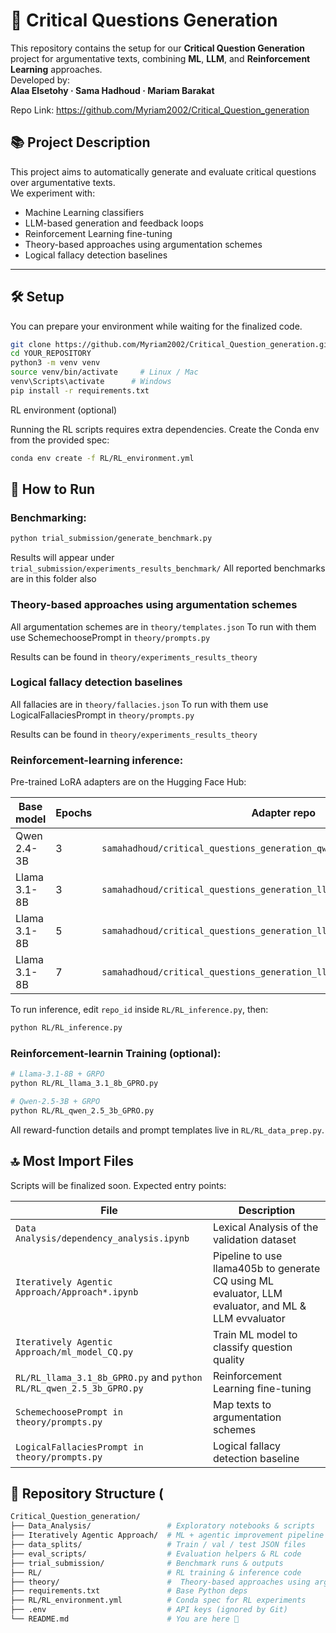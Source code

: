 
# 🧠 Critical Questions Generation 
This repository contains the setup for our **Critical Question Generation** project for argumentative texts, combining **ML**, **LLM**, and **Reinforcement Learning** approaches.  
Developed by:  
**Alaa Elsetohy · Sama Hadhoud · Mariam Barakat**

Repo Link: https://github.com/Myriam2002/Critical_Question_generation

## 📚 Project Description

This project aims to automatically generate and evaluate critical questions over argumentative texts.  
We experiment with:

- Machine Learning classifiers
- LLM-based generation and feedback loops
- Reinforcement Learning fine-tuning
- Theory-based approaches using argumentation schemes
- Logical fallacy detection baselines

---

## 🛠️ Setup 

You can prepare your environment while waiting for the finalized code.

```bash
git clone https://github.com/Myriam2002/Critical_Question_generation.git
cd YOUR_REPOSITORY
python3 -m venv venv
source venv/bin/activate     # Linux / Mac
venv\Scripts\activate      # Windows
pip install -r requirements.txt
```

RL environment (optional)

Running the RL scripts requires extra dependencies.
Create the Conda env from the provided spec:

```bash
conda env create -f RL/RL_environment.yml
```

## 🚀 How to Run

### Benchmarking:
```bash
python trial_submission/generate_benchmark.py
```
Results will appear under `trial_submission/experiments_results_benchmark/`
All reported benchmarks are in this folder also

### Theory-based approaches using argumentation schemes

All argumentation schemes are in `theory/templates.json`
To run with them use SchemechoosePrompt in `theory/prompts.py`

Results can be found in `theory/experiments_results_theory`

### Logical fallacy detection baselines

All fallacies are in `theory/fallacies.json`
To run with them use LogicalFallaciesPrompt in `theory/prompts.py`

Results can be found in `theory/experiments_results_theory`

### Reinforcement-learning inference:

Pre-trained LoRA adapters are on the Hugging Face Hub:

| Base model   | Epochs | Adapter repo                                                              |
| ------------ | ------ | ------------------------------------------------------------------------- |
| Qwen 2.4-3B  | 3      | `samahadhoud/critical_questions_generation_qwen_lora_RL_fintuned_3epoch`  |
| Llama 3.1-8B | 3      | `samahadhoud/critical_questions_generation_llama_lora_RL_fintuned_3epoch` |
| Llama 3.1-8B | 5      | `samahadhoud/critical_questions_generation_llama_lora_RL_fintuned_5epoch` |
| Llama 3.1-8B | 7      | `samahadhoud/critical_questions_generation_llama_lora_RL_fintuned_7epoch` |

To run inference, edit `repo_id` inside `RL/RL_inference.py`, then:

```bash
python RL/RL_inference.py 
```
### Reinforcement-learnin Training (optional):
```bash
# Llama-3.1-8B + GRPO
python RL/RL_llama_3.1_8b_GPRO.py

# Qwen-2.5-3B + GRPO
python RL/RL_qwen_2.5_3b_GPRO.py
```
All reward-function details and prompt templates live in `RL/RL_data_prep.py`.

## 🔝 Most Import Files 

Scripts will be finalized soon. Expected entry points:

| File                          | Description                                |
|-------------------------------|--------------------------------------------|
| `Data Analysis/dependency_analysis.ipynb`       | Lexical Analysis of the validation dataset        |
| `Iteratively Agentic Approach/Approach*.ipynb`       | Pipeline to use llama405b to generate CQ using ML evaluator, LLM evaluator, and ML & LLM evvaluator|
| `Iteratively Agentic Approach/ml_model_CQ.py`   | Train ML model to classify question quality |
| `RL/RL_llama_3.1_8b_GPRO.py` and    `python RL/RL_qwen_2.5_3b_GPRO.py`       | Reinforcement Learning fine-tuning         |
| `SchemechoosePrompt in theory/prompts.py` | Map texts to argumentation schemes       |
| `LogicalFallaciesPrompt in theory/prompts.py` | Logical fallacy detection baseline         |


## 📂 Repository Structure (

```bash
Critical_Question_generation/
├── Data_Analysis/                 # Exploratory notebooks & scripts
├── Iteratively Agentic Approach/  # ML + agentic improvement pipeline
├── data_splits/                   # Train / val / test JSON files
├── eval_scripts/                  # Evaluation helpers & RL code
├── trial_submission/              # Benchmark runs & outputs
├── RL/                            # RL training & inference code
├── theory/                        #  Theory-based approaches using argumentation schemes and Logical fallacy detection baseline
├── requirements.txt               # Base Python deps
├── RL/RL_environment.yml          # Conda spec for RL experiments
├── .env                           # API keys (ignored by Git)
└── README.md                      # You are here 🚀
```

